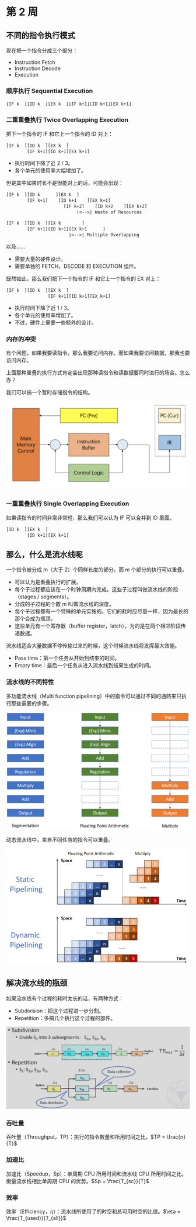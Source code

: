 # 第 2 周

## 不同的指令执行模式

现在把一个指令分成三个部分：

- Instruction Fetch
- Instruction Decode
- Execution

### 顺序执行 Sequential Execution

```plain
[IF k  ][ID k  ][EX k  ][IF k+1][ID k+1][EX k+1]
```

### 二重重叠执行 Twice Overlapping Execution

把下一个指令的 IF 和它上一个指令的 ID 对上：

```plain
[IF k  ][ID k  ][EX k  ]
        [IF k+1][ID k+1][EX k+1]
```

- 执行时间下降了近 2 / 3。
- 各个单元的使用率大幅增加了。

但是其中如果时长不是很能对上的话，可能会出现：

```plain
[IF k  ][ID k      ][EX k  ]
        [IF k+1]    [ID k+1    ][EX k+1]
		              [IF k+2]    [ID k+2    ][EX k+2]
                           |<-->| Waste of Resources
```

```plain
[IF k  ][ID k  ][EX k        ]
        [IF k+1][ID k+1][EX k+1      ]
                        |<-->| Multiple Overlapping
```

以及……

- 需要大量的硬件设计。
- 需要单独的 FETCH，DECODE 和 EXECUTION 组件。

既然如此，那么我们把下一个指令的 IF 和它上一个指令的 EX 对上：

```plain
[IF k  ][ID k  ][EX k  ]
                [IF k+1][ID k+1][EX k+1]
```

- 执行时间下降了近 1 / 3。
- 各个单元的使用率增加了。
- 不过，硬件上需要一些额外的设计。

### 内存的冲突

有个问题。如果我要读指令，那么我要访问内存。而如果我要访问数据，那我也要访问内存。 

上面那种重叠的执行方式肯定会出现那种读指令和读数据要同时进行的场合。怎么办？

我们可以搞一个暂时存储指令的结构。

![instruction_buffer](../../assets/Instruction_Buffer.png)

### 一重重叠执行 Single Overlapping Execution

如果读指令的时间非常非常短，那么我们可以认为 IF 可以合并到 ID 里面。

```plain
[ID k  ][EX k  ]
        [ID k+1][EX k+1]
```

## 那么，什么是流水线呢

一个指令被分成 m（大于 2）个同样长度的部分，而 m 个部分的执行可以重叠。

- 可以认为是重叠执行的扩展。
- 每个子过程都应该在一个时钟周期内完成。这些子过程叫做流水线的阶段（stages / segments）。
- 分成的子过程的个数 m 叫做流水线的深度。
- 每个子过程都有一个特殊的单元实施的。它们的耗时应尽量一样，因为最长的那个会成为瓶颈。
- 这些单元有一个寄存器（buffer register，latch），为的是在两个相邻阶段传递数据。

流水线适合大量数据不停传输过来的时候，这个时候流水线将发挥最大效能。

- Pass time：第一个任务从开始到结束的时间。
- Empty time：最后一个任务从进入流水线到结果生成的时间。

### 流水线的不同特性

多功能流水线（Multi function pipelining）中的指令可以通过不同的通路来只执行那些需要的步骤。

![multi_function_piplining](../../assets/multi_function_pipelining.png)

动态流水线中，来自不同任务的指令可以重叠。

![dynamic_piplining](../../assets/dynamic_piplining.png)

## 解决流水线的瓶颈

如果流水线有个过程的耗时太长的话，有两种方式：

- Subdivision：把这个过程进一步分割。
- Repetition：多搞几个执行这个过程的部件。

![subdivision_and_repetition](../../assets/subdivision_and_repetition.png)

### 吞吐量

吞吐量（Throughput，TP）：执行的指令数量和所用时间之比。$TP = \frac{n}{T}$

### 加速比

加速比（Speedup，Sp）：单周期 CPU 所用时间和流水线 CPU 所用时间之比。衡量流水线相比单周期 CPU 的优势。$Sp = \frac{T_{sc}}{T}$

### 效率

效率（Efficiency，$\eta$）：流水线所使用了的时空和总可用时空的比值。$\eta = \frac{T_{used}}{T_{all}}$
